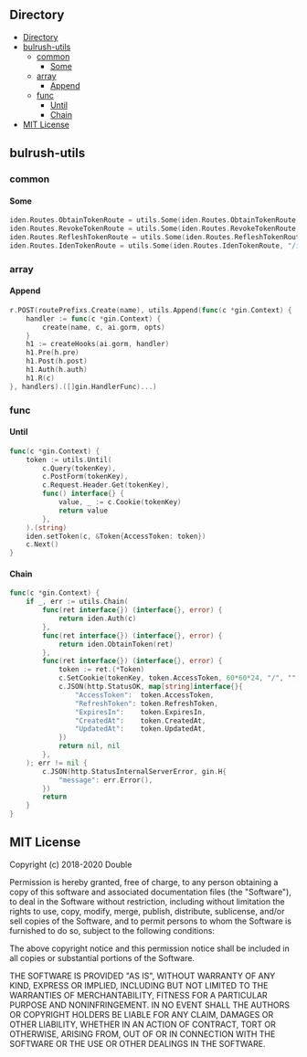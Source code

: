 ## Directory
<!-- TOC -->

- [Directory](#directory)
- [bulrush-utils](#bulrush-utils)
    - [common](#common)
        - [Some](#some)
    - [array](#array)
        - [Append](#append)
    - [func](#func)
        - [Until](#until)
        - [Chain](#chain)
- [MIT License](#mit-license)

<!-- /TOC -->
## bulrush-utils

### common

#### Some
```go
iden.Routes.ObtainTokenRoute = utils.Some(iden.Routes.ObtainTokenRoute, "/obtainToken").(string)
iden.Routes.RevokeTokenRoute = utils.Some(iden.Routes.RevokeTokenRoute, "/revokeToken").(string)
iden.Routes.RefleshTokenRoute = utils.Some(iden.Routes.RefleshTokenRoute, "/refleshToken").(string)
iden.Routes.IdenTokenRoute = utils.Some(iden.Routes.IdenTokenRoute, "/idenToken").(string)
```

### array

#### Append
```go
r.POST(routePrefixs.Create(name), utils.Append(func(c *gin.Context) {
    handler := func(c *gin.Context) {
        create(name, c, ai.gorm, opts)
    }
    h1 := createHooks(ai.gorm, handler)
    h1.Pre(h.pre)
    h1.Post(h.post)
    h1.Auth(h.auth)
    h1.R(c)
}, handlers).([]gin.HandlerFunc)...)
```
### func

#### Until
```go
func(c *gin.Context) {
    token := utils.Until(
        c.Query(tokenKey),
        c.PostForm(tokenKey),
        c.Request.Header.Get(tokenKey),
        func() interface{} {
            value, _ := c.Cookie(tokenKey)
            return value
        },
    ).(string)
    iden.setToken(c, &Token{AccessToken: token})
    c.Next()
}
```

#### Chain
```go
func(c *gin.Context) {
    if _, err := utils.Chain(
        func(ret interface{}) (interface{}, error) {
            return iden.Auth(c)
        },
        func(ret interface{}) (interface{}, error) {
            return iden.ObtainToken(ret)
        },
        func(ret interface{}) (interface{}, error) {
            token := ret.(*Token)
            c.SetCookie(tokenKey, token.AccessToken, 60*60*24, "/", "", false, true)
            c.JSON(http.StatusOK, map[string]interface{}{
                "AccessToken":  token.AccessToken,
                "RefreshToken": token.RefreshToken,
                "ExpiresIn":    token.ExpiresIn,
                "CreatedAt":    token.CreatedAt,
                "UpdatedAt":    token.UpdatedAt,
            })
            return nil, nil
        },
    ); err != nil {
        c.JSON(http.StatusInternalServerError, gin.H{
            "message": err.Error(),
        })
        return
    }
}
```

## MIT License

Copyright (c) 2018-2020 Double

Permission is hereby granted, free of charge, to any person obtaining a copy
of this software and associated documentation files (the "Software"), to deal
in the Software without restriction, including without limitation the rights
to use, copy, modify, merge, publish, distribute, sublicense, and/or sell
copies of the Software, and to permit persons to whom the Software is
furnished to do so, subject to the following conditions:

The above copyright notice and this permission notice shall be included in all
copies or substantial portions of the Software.

THE SOFTWARE IS PROVIDED "AS IS", WITHOUT WARRANTY OF ANY KIND, EXPRESS OR
IMPLIED, INCLUDING BUT NOT LIMITED TO THE WARRANTIES OF MERCHANTABILITY,
FITNESS FOR A PARTICULAR PURPOSE AND NONINFRINGEMENT. IN NO EVENT SHALL THE
AUTHORS OR COPYRIGHT HOLDERS BE LIABLE FOR ANY CLAIM, DAMAGES OR OTHER
LIABILITY, WHETHER IN AN ACTION OF CONTRACT, TORT OR OTHERWISE, ARISING FROM,
OUT OF OR IN CONNECTION WITH THE SOFTWARE OR THE USE OR OTHER DEALINGS IN THE
SOFTWARE.